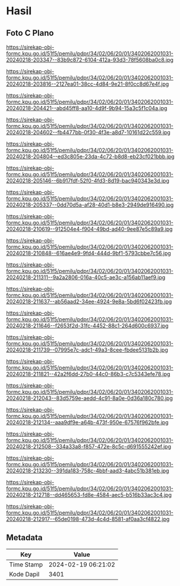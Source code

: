# Hasil

## Foto C Plano

https://sirekap-obj-formc.kpu.go.id/51f5/pemilu/pdpr/34/02/06/20/01/3402062001031-20240218-203347--83b9c872-6104-412a-93d3-78f5608ba0c8.jpg

https://sirekap-obj-formc.kpu.go.id/51f5/pemilu/pdpr/34/02/06/20/01/3402062001031-20240218-203816--2127ea01-38cc-4d84-9e21-8f0cc8d67e4f.jpg

https://sirekap-obj-formc.kpu.go.id/51f5/pemilu/pdpr/34/02/06/20/01/3402062001031-20240218-204421--abd45ff8-aa10-4d9f-9b94-15a3c5f1c04a.jpg

https://sirekap-obj-formc.kpu.go.id/51f5/pemilu/pdpr/34/02/06/20/01/3402062001031-20240218-204602--fb4477bb-0f30-4f3e-a8d7-10161d22c559.jpg

https://sirekap-obj-formc.kpu.go.id/51f5/pemilu/pdpr/34/02/06/20/01/3402062001031-20240218-204804--ed3c805e-23da-4c72-b8d8-eb23cf021bbb.jpg

https://sirekap-obj-formc.kpu.go.id/51f5/pemilu/pdpr/34/02/06/20/01/3402062001031-20240218-205146--6b917fdf-52f0-4fd3-8d19-bac940343e3d.jpg

https://sirekap-obj-formc.kpu.go.id/51f5/pemilu/pdpr/34/02/06/20/01/3402062001031-20240218-205337--0dd70d5a-af28-40d1-b8e3-2949de916490.jpg

https://sirekap-obj-formc.kpu.go.id/51f5/pemilu/pdpr/34/02/06/20/01/3402062001031-20240218-210619--912504e4-f904-49bd-ad40-9ee87e5c89a9.jpg

https://sirekap-obj-formc.kpu.go.id/51f5/pemilu/pdpr/34/02/06/20/01/3402062001031-20240218-210848--616ae4e9-9fd4-444d-9bf1-5793cbbe7c56.jpg

https://sirekap-obj-formc.kpu.go.id/51f5/pemilu/pdpr/34/02/06/20/01/3402062001031-20240218-211311--9a2a2806-016a-40c5-ae3c-a156ab11aef9.jpg

https://sirekap-obj-formc.kpu.go.id/51f5/pemilu/pdpr/34/02/06/20/01/3402062001031-20240218-211637--ab56aad2-34ee-4924-9e8a-5bd6f02423fb.jpg

https://sirekap-obj-formc.kpu.go.id/51f5/pemilu/pdpr/34/02/06/20/01/3402062001031-20240218-211646--f2653f2d-31fc-4452-88c1-264d600c6937.jpg

https://sirekap-obj-formc.kpu.go.id/51f5/pemilu/pdpr/34/02/06/20/01/3402062001031-20240218-211739--07995e7c-adc1-49a3-8cee-fbdee5131b2b.jpg

https://sirekap-obj-formc.kpu.go.id/51f5/pemilu/pdpr/34/02/06/20/01/3402062001031-20240218-211821--42a2f6dd-27b0-44c0-86b3-c7c5343efe78.jpg

https://sirekap-obj-formc.kpu.go.id/51f5/pemilu/pdpr/34/02/06/20/01/3402062001031-20240218-212043--83d5759e-aedd-4c91-8a0e-0d36a180c780.jpg

https://sirekap-obj-formc.kpu.go.id/51f5/pemilu/pdpr/34/02/06/20/01/3402062001031-20240218-212134--aaa9df9e-a64b-473f-950e-67576f962bfe.jpg

https://sirekap-obj-formc.kpu.go.id/51f5/pemilu/pdpr/34/02/06/20/01/3402062001031-20240218-212508--334a33a8-f857-472e-8c5c-d691555242ef.jpg

https://sirekap-obj-formc.kpu.go.id/51f5/pemilu/pdpr/34/02/06/20/01/3402062001031-20240218-213230--391da183-758c-4bbf-aad3-4abc51b381eb.jpg

https://sirekap-obj-formc.kpu.go.id/51f5/pemilu/pdpr/34/02/06/20/01/3402062001031-20240218-212718--dd465653-fd8e-4584-aec5-b516b33ac3c4.jpg

https://sirekap-obj-formc.kpu.go.id/51f5/pemilu/pdpr/34/02/06/20/01/3402062001031-20240218-212917--65de0198-473d-4c4d-8581-af0aa3cf4822.jpg


## Metadata

| Key        | Value               |
| ---------- | ------------------- |
| Time Stamp | 2024-02-19 06:21:02 |
| Kode Dapil | 3401                |




